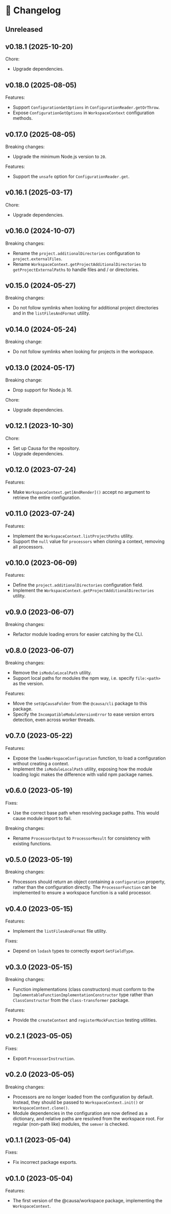 # 🔖 Changelog

## Unreleased

## v0.18.1 (2025-10-20)

Chore:

- Upgrade dependencies.

## v0.18.0 (2025-08-05)

Features:

- Support `ConfigurationGetOptions` in `ConfigurationReader.getOrThrow`.
- Expose `ConfigurationGetOptions` in `WorkspaceContext` configuration methods.

## v0.17.0 (2025-08-05)

Breaking changes:

- Upgrade the minimum Node.js version to `20`.

Features:

- Support the `unsafe` option for `ConfigurationReader.get`.

## v0.16.1 (2025-03-17)

Chore:

- Upgrade dependencies.

## v0.16.0 (2024-10-07)

Breaking changes:

- Rename the `project.additionalDirectories` configuration to `project.externalFiles`.
- Rename `WorkspaceContext.getProjectAdditionalDirectories` to `getProjectExternalPaths` to handle files and / or directories.

## v0.15.0 (2024-05-27)

Breaking changes:

- Do not follow symlinks when looking for additional project directories and in the `listFilesAndFormat` utility.

## v0.14.0 (2024-05-24)

Breaking change:

- Do not follow symlinks when looking for projects in the workspace.

## v0.13.0 (2024-05-17)

Breaking change:

- Drop support for Node.js 16.

Chore:

- Upgrade dependencies.

## v0.12.1 (2023-10-30)

Chore:

- Set up Causa for the repository.
- Upgrade dependencies.

## v0.12.0 (2023-07-24)

Features:

- Make `WorkspaceContext.get[AndRender]()` accept no argument to retrieve the entire configuration.

## v0.11.0 (2023-07-24)

Features:

- Implement the `WorkspaceContext.listProjectPaths` utility.
- Support the `null` value for `processors` when cloning a context, removing all processors.

## v0.10.0 (2023-06-09)

Features:

- Define the `project.additionalDirectories` configuration field.
- Implement the `WorkspaceContext.getProjectAdditionalDirectories` utility.

## v0.9.0 (2023-06-07)

Breaking changes:

- Refactor module loading errors for easier catching by the CLI.

## v0.8.0 (2023-06-07)

Breaking changes:

- Remove the `isModuleLocalPath` utility.
- Support local paths for modules the npm way, i.e. specify `file:<path>` as the version.

Features:

- Move the `setUpCausaFolder` from the `@causa/cli` package to this package.
- Specify the `IncompatibleModuleVersionError` to ease version errors detection, even across worker threads.

## v0.7.0 (2023-05-22)

Features:

- Expose the `loadWorkspaceConfiguration` function, to load a configuration without creating a context.
- Implement the `isModuleLocalPath` utility, exposing how the module loading logic makes the difference with valid npm package names.

## v0.6.0 (2023-05-19)

Fixes:

- Use the correct base path when resolving package paths. This would cause module import to fail.

Breaking changes:

- Rename `ProcessorOutput` to `ProcessorResult` for consistency with existing functions.

## v0.5.0 (2023-05-19)

Breaking changes:

- Processors should return an object containing a `configuration` property, rather than the configuration directly. The `ProcessorFunction` can be implemented to ensure a workspace function is a valid processor.

## v0.4.0 (2023-05-15)

Features:

- Implement the `listFilesAndFormat` file utility.

Fixes:

- Depend on `lodash` types to correctly export `GetFieldType`.

## v0.3.0 (2023-05-15)

Breaking changes:

- Function implementations (class constructors) must conform to the `ImplementableFunctionImplementationConstructor` type rather than `ClassConstructor` from the `class-transformer` package.

Features:

- Provide the `createContext` and `registerMockFunction` testing utilities.

## v0.2.1 (2023-05-05)

Fixes:

- Export `ProcessorInstruction`.

## v0.2.0 (2023-05-05)

Breaking changes:

- Processors are no longer loaded from the configuration by default. Instead, they should be passed to `WorkspaceContext.init()` or `WorkspaceContext.clone()`.
- Module dependencies in the configuration are now defined as a dictionary, and relative paths are resolved from the workspace root. For regular (non-path like) modules, the `semver` is checked.

## v0.1.1 (2023-05-04)

Fixes:

- Fix incorrect package exports.

## v0.1.0 (2023-05-04)

Features:

- The first version of the @causa/workspace package, implementing the `WorkspaceContext`.
